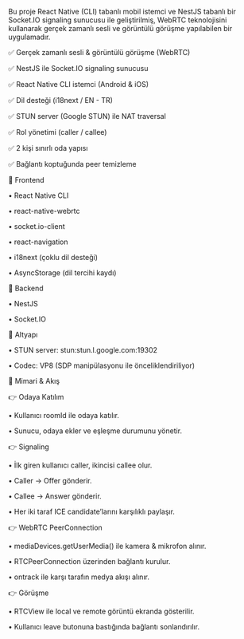 Bu proje React Native (CLI) tabanlı mobil istemci ve NestJS tabanlı bir Socket.IO signaling sunucusu ile geliştirilmiş, WebRTC teknolojisini kullanarak gerçek zamanlı sesli ve görüntülü görüşme yapılabilen bir uygulamadır.


✅ Gerçek zamanlı sesli & görüntülü görüşme (WebRTC)

✅ NestJS ile Socket.IO signaling sunucusu

✅ React Native CLI istemci (Android & iOS)

✅ Dil desteği (i18next / EN - TR)

✅ STUN server (Google STUN) ile NAT traversal

✅ Rol yönetimi (caller / callee)

✅ 2 kişi sınırlı oda yapısı

✅ Bağlantı koptuğunda peer temizleme


🔴 Frontend

󠁯•󠁏󠁏 React Native CLI

󠁯•󠁏󠁏 react-native-webrtc

󠁯•󠁏󠁏 socket.io-client

󠁯•󠁏󠁏 react-navigation

󠁯•󠁏󠁏 i18next (çoklu dil desteği)

󠁯•󠁏󠁏 AsyncStorage (dil tercihi kaydı)

🔴 Backend

󠁯•󠁏󠁏 NestJS

󠁯•󠁏󠁏 Socket.IO

📌  Altyapı

󠁯•󠁏󠁏 STUN server: stun:stun.l.google.com:19302

󠁯•󠁏󠁏 Codec: VP8 (SDP manipülasyonu ile önceliklendiriliyor)

📌  Mimari & Akış

👉 Odaya Katılım

󠁯•󠁏󠁏 Kullanıcı roomId ile odaya katılır.

󠁯•󠁏󠁏 Sunucu, odaya ekler ve eşleşme durumunu yönetir.

👉 Signaling

󠁯•󠁏󠁏 İlk giren kullanıcı caller, ikincisi callee olur.

󠁯•󠁏󠁏 Caller → Offer gönderir.

󠁯•󠁏󠁏 Callee → Answer gönderir.

󠁯•󠁏󠁏 Her iki taraf ICE candidate’larını karşılıklı paylaşır.

👉 WebRTC PeerConnection

󠁯•󠁏󠁏 mediaDevices.getUserMedia() ile kamera & mikrofon alınır.

󠁯•󠁏󠁏 RTCPeerConnection üzerinden bağlantı kurulur.

󠁯•󠁏󠁏 ontrack ile karşı tarafın medya akışı alınır.

👉  Görüşme

󠁯•󠁏󠁏 RTCView ile local ve remote görüntü ekranda gösterilir.

󠁯•󠁏󠁏 Kullanıcı leave butonuna bastığında bağlantı sonlandırılır.
